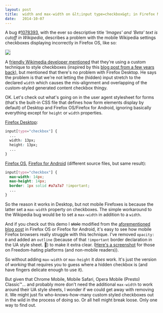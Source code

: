 ```yaml
---
layout: post
title:  width and max-width on &lt;input type=checkbox&gt; in Firefox Mobile
date:   2014-10-07
---
```


A bug #[1078393][bug], with the ever so descriptive title *'Images' and 'Beta' text is cutoff in Wikipedia*, describes a problem with the mobile Wikipedia settings checkboxes displaying incorrectly in Firefox OS, like so:

<img src="https://miketaylr.com/posts/assets/cutoff.png" style="border:1px solid #ccc; max-width: 100%;">

A [friendly Wikimedia developer mentioned][comment] that they're using a custom technique to style checkboxes (inspired by this [blog post from a few years back][hack]), but mentioned that there's no problem with Firefox Desktop. He says the problem is that we're not letting the (hidden) input stretch to the declared `width` which causes the mis-alignment and overlapping of the custom-styled generated content checkbox thingy.

OK. Let's check out what's going on in the user agent stylesheet for forms (that's the built-in CSS file that defines how form elements display by default) of Desktop and Firefox OS/Firefox for Android, ignoring basically everything except for `height` or `width` properties.

[Firefox Desktop][1]:

```css
input[type="checkbox"] {
  ...
  width: 13px;
  height: 13px;
  ...
}
```


[Firefox OS][2], [Firefox for Android][3] (different source files, but same result):

```css
input[type="checkbox"] {
  max-width: 14px;
  max-height: 14px;
  border: 1px solid #a7a7a7 !important;
  ...
}
```

So the reason it works in Desktop, but not mobile Firefoxes is because the latter set a `max-width` property on checkboxes. The simple workaround to the Wikipedia bug would be to set a `max-width` in addition to a `width`.

And if you check out this demo I <strike>stole</strike> modified from the [aforementioned blog post][hack] in Firefox OS or Firefox for Android, it's easy to see how mobile Firefox browsers really struggle with this technique. I've removed `opacity: 0` and added an `outline` (because of that `!important` border declaration in the UA style sheet. 💩) to make it extra clear. ([Here's a screenshot][screenshot] for those on Freedom-hating platforms (and non-mobile readers)).

So without adding `max-width` or `max-height` it *does* work. It's just the version of *working* that requires you to guess where a hidden checkbox is (and have fingers delicate enough to use it).

But given that Chrome Mobile, Mobile Safari, Opera Mobile (Presto) Classic™... and probably more don't need the additional `max-width` to work around their UA style sheets, I wonder if we could get away with removing it. We might just fix who-knows-how-many custom styled checkboxes out in the wild in the process of doing so. Or all hell might break loose. Only one way to find out.


[bug]: https://bugzilla.mozilla.org/show_bug.cgi?id=1078393
[comment]: https://bugzilla.mozilla.org/show_bug.cgi?id=1078393#c6
[hack]: http://tympanus.net/codrops/2012/09/13/button-switches-with-checkboxes-and-css3-fanciness/
[1]: http://mxr.mozilla.org/mozilla-central/source/layout/style/forms.css#501
[2]: http://mxr.mozilla.org/mozilla-central/source/b2g/chrome/content/content.css#180
[3]: http://mxr.mozilla.org/mozilla-central/source/mobile/android/themes/core/content.css#180
[demo]: https://miketaylr.com/bzla/1078393-1.html
[screenshot]: https://miketaylr.com/posts/assets/inputwidths.png